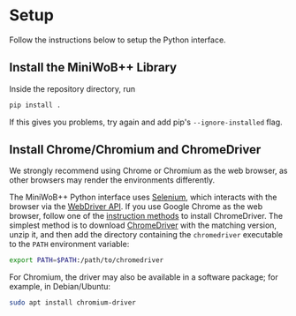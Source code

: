 # Setup

Follow the instructions below to setup the Python interface.

## Install the MiniWoB++ Library

Inside the repository directory, run

```sh
pip install .
```

If this gives you problems, try again and add pip's `--ignore-installed` flag.

## Install Chrome/Chromium and ChromeDriver

We strongly recommend using Chrome or Chromium as the web browser,
as other browsers may render the environments differently.

The MiniWoB++ Python interface uses [Selenium](https://www.selenium.dev/documentation/webdriver/),
which interacts with the browser via the [WebDriver API](https://w3c.github.io/webdriver/).
If you use Google Chrome as the web browser, follow one of the
[instruction methods](https://www.selenium.dev/documentation/webdriver/getting_started/install_drivers/)
to install ChromeDriver. The simplest method is to download
[ChromeDriver](https://chromedriver.chromium.org/downloads) with the matching version,
unzip it, and then add the directory containing the `chromedriver` executable to the `PATH` environment variable:

```sh
export PATH=$PATH:/path/to/chromedriver
```

For Chromium, the driver may also be available in a software package; for example, in Debian/Ubuntu:

```sh
sudo apt install chromium-driver
```
